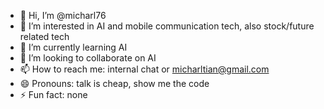 - 👋 Hi, I’m @micharl76
- 👀 I’m interested in AI and mobile communication tech, also stock/future related tech
- 🌱 I’m currently learning AI
- 💞️ I’m looking to collaborate on AI 
- 📫 How to reach me: internal chat  or micharltian@gmail.com
- 😄 Pronouns: talk is cheap, show me the code
- ⚡ Fun fact: none

<!---
micharl76/micharl76 is a ✨ special ✨ repository because its `README.md` (this file) appears on your GitHub profile.
You can click the Preview link to take a look at your changes.
--->
